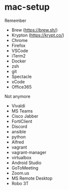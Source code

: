 # mac-setup

Remember

- Brew (https://brew.sh/)
- Krypton (https://krypt.co/)
- Chrome 
- Firefox
- VSCode
- iTerm2
- Docker
- zsh
- git
- Spectacle
- xCode
- Office365

Not anymore

- Vivaldi
- MS Teams
- Cisco Jabber
- FortiClient
- Discord
- ansible
- python
- Alfred
- vagrant
- vagrant-manager
- virtualbox
- Android Studio
- GoToMeeting
- Zoom.us
- MS Remote Desktop
- Robo 3T

